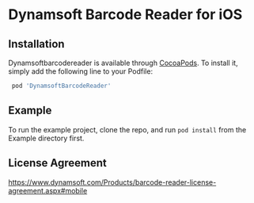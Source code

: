# Dynamsoft Barcode Reader for iOS

## Installation

Dynamsoftbarcodereader is available through [CocoaPods](https://cocoapods.org). To install
it, simply add the following line to your Podfile:

```ruby
 pod 'DynamsoftBarcodeReader'
```

## Example

To run the example project, clone the repo, and run `pod install` from the Example directory first.

## License Agreement
https://www.dynamsoft.com/Products/barcode-reader-license-agreement.aspx#mobile
